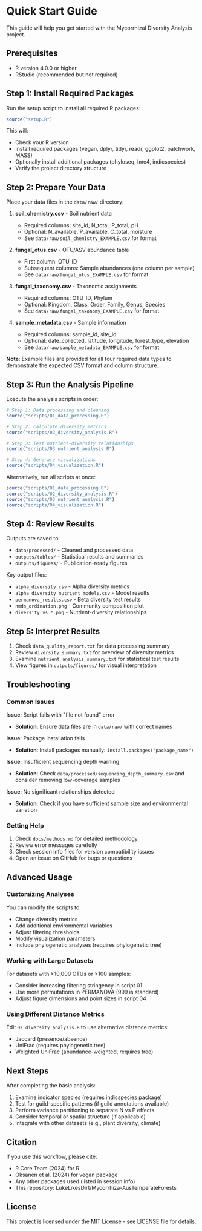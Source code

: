 # Quick Start Guide

This guide will help you get started with the Mycorrhizal Diversity Analysis project.

## Prerequisites

- R version 4.0.0 or higher
- RStudio (recommended but not required)

## Step 1: Install Required Packages

Run the setup script to install all required R packages:

```R
source("setup.R")
```

This will:
- Check your R version
- Install required packages (vegan, dplyr, tidyr, readr, ggplot2, patchwork, MASS)
- Optionally install additional packages (phyloseq, lme4, indicspecies)
- Verify the project directory structure

## Step 2: Prepare Your Data

Place your data files in the `data/raw/` directory:

1. **soil_chemistry.csv** - Soil nutrient data
   - Required columns: site_id, N_total, P_total, pH
   - Optional: N_available, P_available, C_total, moisture
   - See `data/raw/soil_chemistry_EXAMPLE.csv` for format

2. **fungal_otus.csv** - OTU/ASV abundance table
   - First column: OTU_ID
   - Subsequent columns: Sample abundances (one column per sample)
   - See `data/raw/fungal_otus_EXAMPLE.csv` for format

3. **fungal_taxonomy.csv** - Taxonomic assignments
   - Required columns: OTU_ID, Phylum
   - Optional: Kingdom, Class, Order, Family, Genus, Species
   - See `data/raw/fungal_taxonomy_EXAMPLE.csv` for format

4. **sample_metadata.csv** - Sample information
   - Required columns: sample_id, site_id
   - Optional: date_collected, latitude, longitude, forest_type, elevation
   - See `data/raw/sample_metadata_EXAMPLE.csv` for format

**Note**: Example files are provided for all four required data types to demonstrate the expected CSV format and column structure.

## Step 3: Run the Analysis Pipeline

Execute the analysis scripts in order:

```R
# Step 1: Data processing and cleaning
source("scripts/01_data_processing.R")

# Step 2: Calculate diversity metrics
source("scripts/02_diversity_analysis.R")

# Step 3: Test nutrient-diversity relationships
source("scripts/03_nutrient_analysis.R")

# Step 4: Generate visualizations
source("scripts/04_visualization.R")
```

Alternatively, run all scripts at once:

```R
source("scripts/01_data_processing.R")
source("scripts/02_diversity_analysis.R")
source("scripts/03_nutrient_analysis.R")
source("scripts/04_visualization.R")
```

## Step 4: Review Results

Outputs are saved to:
- `data/processed/` - Cleaned and processed data
- `outputs/tables/` - Statistical results and summaries
- `outputs/figures/` - Publication-ready figures

Key output files:
- `alpha_diversity.csv` - Alpha diversity metrics
- `alpha_diversity_nutrient_models.csv` - Model results
- `permanova_results.csv` - Beta diversity test results
- `nmds_ordination.png` - Community composition plot
- `diversity_vs_*.png` - Nutrient-diversity relationships

## Step 5: Interpret Results

1. Check `data_quality_report.txt` for data processing summary
2. Review `diversity_summary.txt` for overview of diversity metrics
3. Examine `nutrient_analysis_summary.txt` for statistical test results
4. View figures in `outputs/figures/` for visual interpretation

## Troubleshooting

### Common Issues

**Issue**: Script fails with "file not found" error
- **Solution**: Ensure data files are in `data/raw/` with correct names

**Issue**: Package installation fails
- **Solution**: Install packages manually: `install.packages("package_name")`

**Issue**: Insufficient sequencing depth warning
- **Solution**: Check `data/processed/sequencing_depth_summary.csv` and consider removing low-coverage samples

**Issue**: No significant relationships detected
- **Solution**: Check if you have sufficient sample size and environmental variation

### Getting Help

1. Check `docs/methods.md` for detailed methodology
2. Review error messages carefully
3. Check session info files for version compatibility issues
4. Open an issue on GitHub for bugs or questions

## Advanced Usage

### Customizing Analyses

You can modify the scripts to:
- Change diversity metrics
- Add additional environmental variables
- Adjust filtering thresholds
- Modify visualization parameters
- Include phylogenetic analyses (requires phylogenetic tree)

### Working with Large Datasets

For datasets with >10,000 OTUs or >100 samples:
- Consider increasing filtering stringency in script 01
- Use more permutations in PERMANOVA (999 is standard)
- Adjust figure dimensions and point sizes in script 04

### Using Different Distance Metrics

Edit `02_diversity_analysis.R` to use alternative distance metrics:
- Jaccard (presence/absence)
- UniFrac (requires phylogenetic tree)
- Weighted UniFrac (abundance-weighted, requires tree)

## Next Steps

After completing the basic analysis:
1. Examine indicator species (requires indicspecies package)
2. Test for guild-specific patterns (if guild annotations available)
3. Perform variance partitioning to separate N vs P effects
4. Consider temporal or spatial structure (if applicable)
5. Integrate with other datasets (e.g., plant diversity, climate)

## Citation

If you use this workflow, please cite:
- R Core Team (2024) for R
- Oksanen et al. (2024) for vegan package
- Any other packages used (listed in session info)
- This repository: LukeLikesDirt/Mycorrhiza-AusTemperateForests

## License

This project is licensed under the MIT License - see LICENSE file for details.
